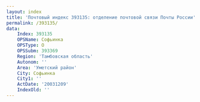 ```yaml
---
layout: index
title: 'Почтовый индекс 393135: отделение почтовой связи Почты России'
permalink: /393135/
data:
    Index: 393135
    OPSName: Софьинка
    OPSType: О
    OPSSubm: 393369
    Region: 'Тамбовская область'
    Autonom: ''
    Area: 'Уметский район'
    City: Софьинка
    City1: ''
    ActDate: '20031209'
    IndexOld: ''
---
```

